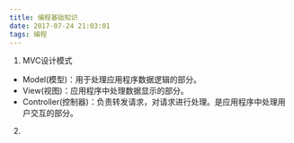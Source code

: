 ```yaml
---
title: 编程基础知识
date: 2017-07-24 21:03:01
tags: 编程
---
```


1. MVC设计模式  
 * Model(模型)：用于处理应用程序数据逻辑的部分。
 * View(视图)：应用程序中处理数据显示的部分。
 * Controller(控制器)：负责转发请求，对请求进行处理。是应用程序中处理用户交互的部分。

2. 